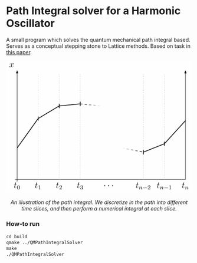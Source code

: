 # Path Integral solver for a Harmonic Oscillator

A small program which solves the quantum mechanical path integral based. Serves as a conceptual stepping stone to Lattice methods. Based on task in [this paper](https://arxiv.org/abs/hep-lat/0506036).

<p align="center">
    <img src="figures/path-integral-flattened.pdf" alt="Path integral illustration" width="600"/>
</p>
    
<p align="center">
    <i>An illustration of the path integral. We discretize in the path into different time slices, and then perform a numerical integral at each slice.</i>
</p>

### How-to run
```
cd build
qmake ../QMPathIntegralSolver
make
./QMPathIntegralSolver
```